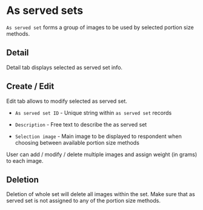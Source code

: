 # As served sets

`As served set` forms a group of images to be used by selected portion size methods.

## Detail

Detail tab displays selected as served set info.

## Create / Edit

Edit tab allows to modify selected as served set.

- `As served set ID` - Unique string within `as served set` records

- `Description` - Free text to describe the as served set

- `Selection image` - Main image to be displayed to respondent when choosing between available portion size methods

User can add / modify / delete multiple images and assign weight (in grams) to each image.

## Deletion

Deletion of whole set will delete all images within the set. Make sure that as served set is not assigned to any of the portion size methods.
